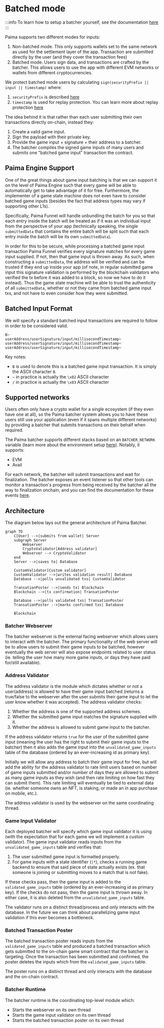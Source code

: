 # Batched mode

:::info
To learn how to setup a batcher yourself, see the documentation [here](../../1-setup/20-paima-bacher.md)
:::

Paima supports two different modes for inputs:
1. Non-batched mode. This only supports wallets set to the same network as used for the settlement layer of the app. Transaction are submitted directly by the user (and they cover the transaction fees)
2. Batched mode. Users sign data, and transactions are crafted by the batcher. This allows users to use the app with different EVM networks or wallets from different cryptocurrencies.

We protect batched mode users by calculating `sign(securityPrefix || input || timestamp)` where:
1. `securityPrefix` is described [here](./600-autosign.md)
2. `timestamp` is used for replay protection. You can learn more about replay protection [here](./500-replay-protection.md)

The idea behind it is that rather than each user submitting their own transactions directly on-chain, instead they:

1. Create a valid game input.
2. Sign the payload with their private key.
3. Provide the game input + signature + their address to a batcher.
4. The batcher compiles the signed game inputs of many users and submits one "batched game input" transaction the contract.

## Paima Engine Support

One of the great things about game input batching is that we can support it on the level of Paima Engine such that every game will be able to automatically get to take advantage of it for free. Furthermore, the implementer of a game state machine does not even have to consider batched game inputs (besides the fact that address types may vary if supporting other L1s).

Specifically, Paima Funnel will handle unbundling the batch for you so that each entry inside the batch will be treated as if it was an individual input from the perspective of your app (technically speaking, the single `submittedData` that contains the entire batch will be split such that each entry inside the batch will be its own `submittedData`).

In order for this to be secure, while processing a batched game input transaction Paima Funnel verifies every signature matches for every game input supplied. If not, then that game input is thrown away. As such, when constructing a `submittedData`, the address will be verified and can be trusted if they end up inside your app (of note, in regular submitted game input this signature validation is performed by the blockchain validators who verified the tx before it was added to a block, so now we have to do it instead). Thus the game state machine will be able to trust the authenticity of all `submittedData`, whether or not they came from batched game input txs, and not have to even consider how they were submitted.

## Batched Input Format

We will specify a standard batched input transactions are required to follow in order to be considered valid.

```
B~
userAddress/userSignature/input/millisecondTimestamp~
userAddress/userSignature/input/millisecondTimestamp~
userAddress/userSignature/input/millisecondTimestamp~
```

Key notes:
- `B` is used to denote this is a batched game input transaction. It is simply the ASCII character `B`.
- `~` in practice is actually the `\x02` ASCII character
- `/` in practice is actually the `\x03` ASCII character

## Supported networks

Users often only have a crypto wallet for a single ecosystem (if they even have one at all), so the Paima batcher system allows you to have these users still use your application (even if it spans multiple different networks) by providing a batcher that submits transactions on their behalf when required.

The Paima batcher supports different stacks based on an `BATCHER_NETWORK` variable (learn more about the environment setup [here](../../1-setup/20-paima-bacher.md)). Notably, it supports:

- EVM
- Avail

For each network, the batcher will submit transactions and wait for finalization. The batcher exposes an event listener so that other tools can monitor a transaction's progress from being received by the batcher all the way to finalization onchain, and you can find the documentation for these events [here](../325-creating-events/100-events/110-builtin-events.md).

## Architecture

The diagram below lays out the general architecture of Paima Batcher.

```mermaid
graph TD
    C[User] -->|submits from wallet| Server
    subgraph Server
        Webserver
        CryptoValidator[Address validator]
        Webserver --> CryptoValidator
    end
    Server -->|saves to| Database

    CustomValidator[Custom validator]
    CustomValidator -->|writes validation result| Database
    Database -->|polls unvalidated txs| CustomValidator

    TransationPoster -->|sends tx| Blockchain
    Blockchain -->|tx confirmation| TransationPoster

    Database -->|polls validated txs| TransationPoster
    TransationPoster -->|marks confirmed txs| Database

    Blockchain
```

### Batcher Webserver

The batcher webserver is the external facing webserver which allows users to interact with the batcher. The primary functionality of the web server will be to allow users to submit their game inputs to be batched, however eventually the web server will also expose endpoints related to user status (ie. telling the user how many more game inputs, or days they have paid for/still available).

### Address Validator

The address validator is the module which dictates whether or not a user(address) is allowed to have their game input batched (returns a true/false to the webserver after the user submits their game input to let the user know whether it was accepted). The address validator checks:

1. Whether the address is one of the supported address schemes.
2. Whether the submitted game input matches the signature supplied with it.
3. Whether the address is allowed to submit game input to the batcher.

If the address validator returns `true` for the user of the submitted game input (meaning the user has the right to submit their game inputs to the batcher) then it also adds the game input into the `unvalidated_game_inputs` table of the database (ordered by an ever-increasing id as primary key).

Initially we will allow any address to batch their game input for free, but will add the ability for the address validator to rate limit users based on number of game inputs submitted and/or number of days they are allowed to submit as many game inputs as they wish (and then rate limiting on how fast they can submit them). This rate limiting will eventually be tied to external data (ie. whether someone owns an NFT, is staking, or made an in app purchase on mobile, etc.).

The address validator is used by the webserver on the same coordinating thread.

### Game Input Validator

Each deployed batcher will specify which game input validator it is using (with the expectation that for each game we will implement a custom validator). The game input validator reads inputs from the `unvalidated_game_inputs` table and verifies that:

1. The user submitted game input is formatted properly.
2. For game inputs with a state identifier (`|*`), checks a running game backend to ensure that said piece of state actually exists (ex. that someone is joining or submitting moves to a match that is not fake).

If these checks pass, then the game input is added to the `validated_game_inputs` table (ordered by an ever-increasing id as primary key). If the checks do not pass, then the game input is thrown away. In either case, it is also deleted from the `unvalidated_game_inputs` table.

The validator runs on a distinct thread/process and only interacts with the database. In the future we can think about parallelizing game input validation if this ever becomes a bottleneck.

### Batched Transaction Poster

The batched transaction poster reads inputs from the `validated_game_inputs` table and produced a batched transaction which gets submitted to the on-chain game smart contract that the batcher is targeting. Once the transaction has been submitted and confirmed, the poster deletes the inputs which from the `validated_game_inputs` table.

The poster runs on a distinct thread and only interacts with the database and the on-chain contract.

### Batcher Runtime

The batcher runtime is the coordinating top-level module which:

- Starts the webserver on its own thread
- Starts the game input validator on its own thread
- Starts the batched transaction poster on its own thread
